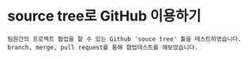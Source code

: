 # source tree로 GitHub 이용하기
```
팀원간의 프로젝트 협업을 할 수 있는 Github 'souce tree' 툴을 테스트하였습니다.
branch, merge, pull request를 통해 협업테스트를 해보았습니다.
```
